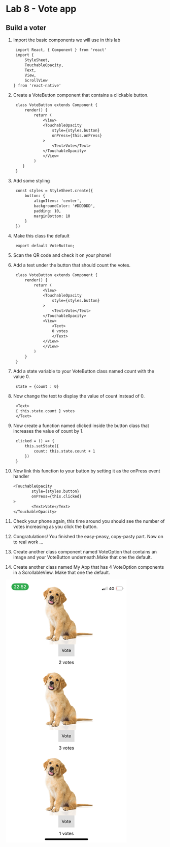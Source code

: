 # Lab 8 - Vote app
## Build a voter
1. Import the basic components we will use in this lab

        import React, { Component } from 'react'
        import {
            StyleSheet,
            TouchableOpacity,
            Text,
            View,
            ScrollView
       } from 'react-native'

2. Create a VoteButton component that contains a clickable button.

        class VoteButton extends Component {
            render() {
                return (
                    <View>
                    <TouchableOpacity
                        style={styles.button}
                        onPress={this.onPress}
                    >
                        <Text>Vote</Text>
                    </TouchableOpacity>
                    </View>
                )
           }
        }
3. Add some styling

        const styles = StyleSheet.create({
            button: {
                alignItems: 'center',
                backgroundColor: '#DDDDDD',
                padding: 10,
                marginBottom: 10
            }
        })

4. Make this class the default

        export default VoteButton;

5. Scan the QR code and check it on your phone!

6. Add a text under the button that should count the votes.


        class VoteButton extends Component {
            render() {
                return (
                    <View>
                    <TouchableOpacity
                        style={styles.button}
                    >
                        <Text>Vote</Text>
                    </TouchableOpacity>
                    <View>
                        <Text>
                        0 votes
                        </Text>
                    </View>
                    </View>
                )
            }
        }

7. Add a state variable to your VoteButton class named count with the value 0.

        state = {count : 0}

8. Now change the text to display the value of count instead of 0.

        <Text>
        { this.state.count } votes
        </Text>
9. Now create a function named clicked inside the button class  that increases the value of count by 1.

        clicked = () => {
            this.setState({
                count: this.state.count + 1
            })
        }
10. Now link this function to your button by setting it as the onPress event handler

        <TouchableOpacity
                style={styles.button}
                onPress={this.clicked}
        >
                <Text>Vote</Text>
        </TouchableOpacity>

11. Check your phone again, this time around you should see the number of votes increasing as you click the button.

12. Congratulations! You finished the easy-peasy, copy-pasty part. Now on to real work …

13. Create another class component named VoteOption that contains an image and your VoteButton underneath.Make that one the default.

14. Create another class named My App that has 4 VoteOption components in a ScrollableView. Make that one the default.

![Pet Vote](assets/pet_count.png)